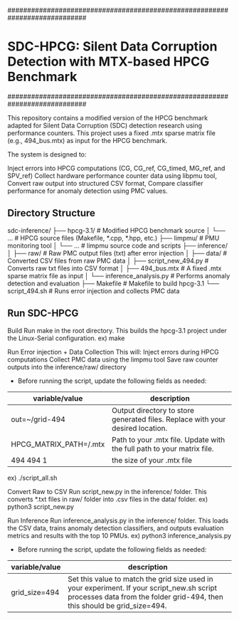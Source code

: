 ############################################################################

# SDC-HPCG: Silent Data Corruption Detection with MTX-based HPCG Benchmark #
############################################################################

This repository contains a modified version of the HPCG benchmark adapted for Silent Data Corruption (SDC) detection research using performance counters. 
This project uses a fixed .mtx sparse matrix file  (e.g., 494_bus.mtx)  as input for the HPCG benchmark.

The system is designed to:

Inject errors into HPCG computations (CG, CG_ref, CG_timed, MG_ref, and SPV_ref)
Collect hardware performance counter data using libpmu tool,
Convert raw output into structured CSV format,
Compare classifier performance for anomaly detection using PMC values.

## Directory Structure ##

sdc-inference/
├── hpcg-3.1/                 # Modified HPCG benchmark source
│   └── ...                   # HPCG source files (Makefile, *.cpp, *.hpp, etc.)
├── limpmu/                   # PMU monitoring tool
│   └── ...                   # limpmu source code and scripts
├── inference/               
│   ├── raw/                  # Raw PMC output files (txt) after error injection
│   ├── data/                 # Converted CSV files from raw PMC data
│   ├── script_new_494.py     # Converts raw txt files into CSV format
│   ├── 494_bus.mtx           # A fixed .mtx sparse matrix file as input
│   └── inference_analysis.py # Performs anomaly detection and evaluation
├── Makefile                  # Makefile to build hpcg-3.1
└── script_494.sh             # Runs error injection and collects PMC data


## Run SDC-HPCG ##
Build Run make in the root directory. This builds the hpcg-3.1 project under the Linux-Serial configuration.
ex) make

Run Error injection + Data Collection This will:
Inject errors during HPCG computations
Collect PMC data using the limpmu tool
Save raw counter outputs into the inference/raw/ directory

* Before running the script, update the following fields as needed:

|    variable/value       |                               description                                      |
|-------------------------|--------------------------------------------------------------------------------|
| out=~/grid-494          | Output directory to store generated files. Replace with your desired location. |
| HPCG_MATRIX_PATH=/.mtx  | Path to your .mtx file. Update with the full path to your matrix file.         |
| 494 494 1               | the size of your .mtx file                                                     |


ex) ./script_all.sh

Convert Raw to CSV Run script_new.py in the inference/ folder. This converts *.txt files in raw/ folder into .csv files in the data/ folder.
ex) python3 script_new.py

Run Inference Run inference_analysis.py in the inference/ folder. This loads the CSV data, trains anomaly detection classifiers, and outputs evaluation metrics and results with the top 10 PMUs.
ex) python3 inference_analysis.py

* Before running the script, update the following fields as needed:

|   variable/value        |                            description                                    |
|-------------------------|---------------------------------------------------------------------------|
| grid_size=494           | Set this value to match the grid size used in your experiment. If your script_new.sh script processes data from the folder grid-494, then this should be grid_size=494.    |
                              
                                                                           


